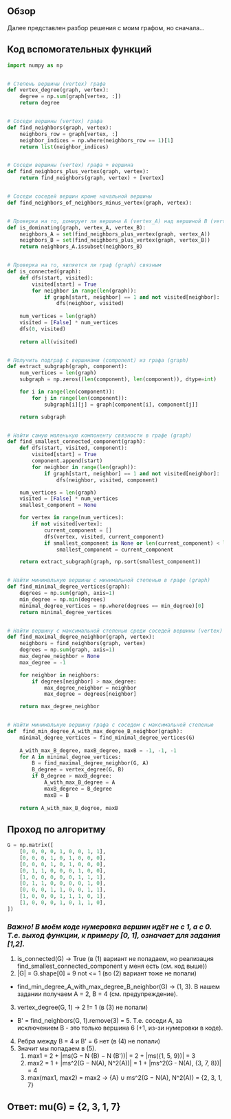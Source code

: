 ## Обзор
Далее представлен разбор решения с моим графом, но сначала...

## Код вспомогательных функций
```python
import numpy as np


# Степень вершины (vertex) графа
def vertex_degree(graph, vertex):
    degree = np.sum(graph[vertex, :])
    return degree


# Соседи вершины (vertex) графа
def find_neighbors(graph, vertex):
    neighbors_row = graph[vertex, :]
    neighbor_indices = np.where(neighbors_row == 1)[1]
    return list(neighbor_indices)


# Соседи вершины (vertex) графа + вершина
def find_neighbors_plus_vertex(graph, vertex):
	return find_neighbors(graph, vertex) + [vertex]


# Соседи соседей вершин кроме начальной вершины
def find_neighbors_of_neighbors_minus_vertex(graph, vertex):


# Проверка на то, домирует ли вершина A (vertex_A) над вершиной B (vertex_B) в графе (graph)
def is_dominating(graph, vertex_A, vertex_B):
    neighbors_A = set(find_neighbors_plus_vertex(graph, vertex_A))
    neighbors_B = set(find_neighbors_plus_vertex(graph, vertex_B))
    return neighbors_A.issubset(neighbors_B)


# Проверка на то, является ли граф (graph) связным
def is_connected(graph):
    def dfs(start, visited):
        visited[start] = True
        for neighbor in range(len(graph)):
            if graph[start, neighbor] == 1 and not visited[neighbor]:
                dfs(neighbor, visited)
                
    num_vertices = len(graph)
    visited = [False] * num_vertices
    dfs(0, visited)
    
    return all(visited)


# Получить подграф с вершинами (component) из графа (graph)
def extract_subgraph(graph, component):
    num_vertices = len(graph)
    subgraph = np.zeros((len(component), len(component)), dtype=int)

    for i in range(len(component)):
        for j in range(len(component)):
            subgraph[i][j] = graph[component[i], component[j]]

    return subgraph


# Найти самую маленькую компоненту связности в графе (graph)
def find_smallest_connected_component(graph):
    def dfs(start, visited, component):
        visited[start] = True
        component.append(start)
        for neighbor in range(len(graph)):
            if graph[start, neighbor] == 1 and not visited[neighbor]:
                dfs(neighbor, visited, component)

    num_vertices = len(graph)
    visited = [False] * num_vertices
    smallest_component = None

    for vertex in range(num_vertices):
        if not visited[vertex]:
            current_component = []
            dfs(vertex, visited, current_component)
            if smallest_component is None or len(current_component) < len(smallest_component):
                smallest_component = current_component

    return extract_subgraph(graph, np.sort(smallest_component))


# Найти минимальную вершины с минимальной степенью в графе (graph)
def find_minimal_degree_vertices(graph):
    degrees = np.sum(graph, axis=1)
    min_degree = np.min(degrees)
    minimal_degree_vertices = np.where(degrees == min_degree)[0]
    return minimal_degree_vertices


# Найти вершину с максимальной степенью среди соседей вершины (vertex)
def find_maximal_degree_neighbor(graph, vertex):
    neighbors = find_neighbors(graph, vertex)
    degrees = np.sum(graph, axis=1)
    max_degree_neighbor = None
    max_degree = -1

    for neighbor in neighbors:
        if degrees[neighbor] > max_degree:
            max_degree_neighbor = neighbor
            max_degree = degrees[neighbor]

    return max_degree_neighbor


# Найти минимальную вершину графа с соседом с максимальной степенью
def  find_min_degree_A_with_max_degree_B_neighbor(graph):
    minimal_degree_vertices = find_minimal_degree_vertices(G)
    
    A_with_max_B_degree, maxB_degree, maxB = -1, -1, -1
    for A in minimal_degree_vertices:
        B = find_maximal_degree_neighbor(G, A)
        B_degree = vertex_degree(G, B)
        if B_degree > maxB_degree:
            A_with_max_B_degree = A
            maxB_degree = B_degree
            maxB = B
            
    return A_with_max_B_degree, maxB
```

## Проход по алгоритму

```python
G = np.matrix([
	[0, 0, 0, 0, 1, 0, 0, 1, 1],
	[0, 0, 0, 1, 0, 1, 0, 0, 0],
	[0, 0, 0, 1, 0, 1, 0, 0, 0],
	[0, 1, 1, 0, 0, 0, 1, 0, 0],
	[1, 0, 0, 0, 0, 0, 1, 1, 1],
	[0, 1, 1, 0, 0, 0, 0, 1, 0],
	[0, 0, 0, 1, 1, 0, 0, 1, 1],
	[1, 0, 0, 0, 1, 1, 1, 0, 1],
	[1, 0, 0, 0, 1, 0, 1, 1, 0],
])
```
### *Важно! В моём коде нумеровка вершин идёт не с 1, а с 0. Т.е. выход функции, к примеру [0, 1], означает для задания [1,2].*
1. is_connected(G) -> True (в (1) вариант не попадаем, но реализация find_smallest_connected_component у меня есть (см. код выше))
2. |G| = G.shape[0] = 9 not <= 1 (во (2) вариант тоже не попали)
- find_min_degree_A_with_max_degree_B_neighbor(G) -> (1, 3). В нашем задании получаем A = 2, B = 4 (см. предупреждение).
3. vertex_degree(G, 1) -> 2 != 1 (в (3) не попали)
- B' = find_neighbors(G, 1).remove(3) = 5. Т.е. соседи A, за исключением B - это только вершина 6 (+1, из-зи нумеровки в коде). 
4. Ребра между B = 4 и В' = 6 нет (в (4) не попали)
5. Значит мы попадаем в (5). 
   1. max1 = 2 + |ms(G − N (B) − N (B'))| = 2 + |ms({1, 5, 9})| = 3
   2. max2 = 1 + |ms^2(G − N(A), N^2(A))| = 1 + |ms^2(G - N(A), {3, 7, 8})| = 4
   3. max(max1, max2) = max2 -> {A} ∪ ms^2(G − N(A), N^2(A)) = {2, 3, 1, 7}

## Ответ: mu(G) = {2, 3, 1, 7}